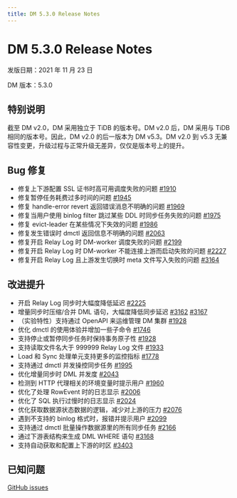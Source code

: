 ```yaml
---
title: DM 5.3.0 Release Notes
---
```


# DM 5.3.0 Release Notes

发版日期：2021 年 11 月 23 日

DM 版本：5.3.0

## 特别说明

截至 DM v2.0，DM 采用独立于 TiDB 的版本号。DM v2.0 后，DM 采用与 TiDB 相同的版本号。因此，DM v2.0 的后一版本为 DM v5.3。DM v2.0 到 v5.3 无兼容性变更，升级过程与正常升级无差异，仅仅是版本号上的提升。

## Bug 修复

- 修复上下游配置 SSL 证书时高可用调度失败的问题  [#1910](https://github.com/pingcap/dm/pull/1910)
- 修复暂停任务耗费过多时间的问题 [#1945](https://github.com/pingcap/dm/pull/1954)
- 修复 handle-error revert 返回错误消息不明确的问题 [#1969](https://github.com/pingcap/dm/pull/1969)
- 修复当用户使用 binlog filter 跳过某些 DDL 时同步任务失败的问题 [#1975](https://github.com/pingcap/dm/pull/1975)
- 修复 evict-leader 在某些情况下失效的问题 [#1986](https://github.com/pingcap/dm/pull/1986)
- 修复发生错误时 dmctl 返回信息不明确的问题 [#2063](https://github.com/pingcap/dm/pull/2063)
- 修复开启 Relay Log 时 DM-worker 调度失败的问题 [#2199](https://github.com/pingcap/dm/pull/2219)
- 修复开启 Relay Log 时 DM-worker 不能连接上游而启动失败的问题 [#2227](https://github.com/pingcap/dm/pull/2227)
- 修复开启 Relay Log 且上游发生切换时 meta 文件写入失败的问题 [#3164](https://github.com/pingcap/ticdc/pull/3164)

## 改进提升

- 开启 Relay Log 同步时大幅度降低延迟 [#2225](https://github.com/pingcap/dm/pull/2225)
- 增量同步时压缩/合并 DML 语句，大幅度降低同步延迟 [#3162](https://github.com/pingcap/ticdc/pull/3162) [#3167](https://github.com/pingcap/ticdc/pull/3167)
- （实验特性）支持通过 OpenAPI 来运维管理 DM 集群 [#1928](https://github.com/pingcap/dm/issues/1982)
- 优化 dmctl 的使用体验并增加一些子命令  [#1746](https://github.com/pingcap/dm/pull/1746)
- 支持停止或暂停同步任务时保持事务原子性 [#1928](https://github.com/pingcap/dm/pull/1928)
- 支持读取文件名大于 999999 Relay Log 文件 [#1933](https://github.com/pingcap/dm/pull/1933)
- Load 和 Sync 处理单元支持更多的监控指标 [#1778](https://github.com/pingcap/dm/pull/1778)
- 支持通过 dmctl 并发操控同步任务 [#1995](https://github.com/pingcap/dm/pull/1955)
- 优化增量同步时 DML 并发度  [#2043](https://github.com/pingcap/dm/pull/2043)
- 检测到 HTTP 代理相关的环境变量时提示用户 [#1960](https://github.com/pingcap/dm/pull/1960)
- 优化了处理 RowEvent 时的日志显示 [#2006](https://github.com/pingcap/dm/pull/2006)
- 优化了 SQL 执行过慢时的日志显示 [#2024](https://github.com/pingcap/dm/pull/2024)
- 优化获取数据源状态数据的逻辑，减少对上游的压力 [#2076](https://github.com/pingcap/dm/pull/2076)
- 遇到不支持的 binlog 格式时，报错并提示用户 [#2099](https://github.com/pingcap/dm/pull/2099)
- 支持通过 dmctl 批量操作数据源里的所有同步任务 [#2166](https://github.com/pingcap/dm/pull/2166)
- 通过下游表结构来生成 DML WHERE 语句 [#3168](https://github.com/pingcap/ticdc/pull/3168)
- 支持自动获取和配置上下游的时区 [#3403](https://github.com/pingcap/ticdc/pull/3403)

## 已知问题

[GitHub issues](https://github.com/pingcap/ticdc/issues?q=is%3Aissue+is%3Aopen+label%3Atype%2Fbug+label%3Aarea%2Fdm)
